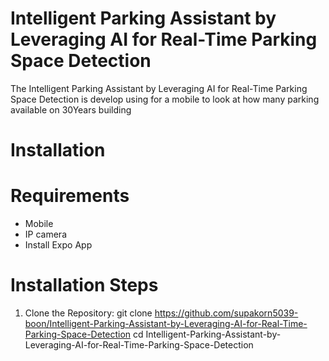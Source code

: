 # Intelligent Parking Assistant by Leveraging AI for Real-Time Parking Space Detection

The Intelligent Parking Assistant by Leveraging AI for Real-Time Parking Space Detection is develop using for a mobile to look at how many parking available on 30Years building

# Installation

# Requirements 
- Mobile
- IP camera
- Install Expo App

# Installation Steps 
  1. Clone the Repository:
       git clone https://github.com/supakorn5039-boon/Intelligent-Parking-Assistant-by-Leveraging-AI-for-Real-Time-Parking-Space-Detection
       cd Intelligent-Parking-Assistant-by-Leveraging-AI-for-Real-Time-Parking-Space-Detection

